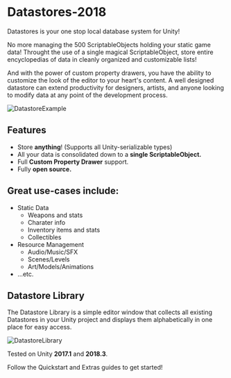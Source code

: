 # Datastores-2018

Datastores is your one stop local database system for Unity!

No more managing the 500 ScriptableObjects holding your static game data! Throught the use of a single magical ScriptableObject, store entire encyclopedias of data in cleanly organized and customizable lists!

 And with the power of custom property drawers, you have the ability to customize the look of the editor to your heart's content. A well designed datastore can extend productivity for designers, artists, and anyone looking to modify data at any point of the development process.

![DatastoreExample](./GitImages/DatastoreExample.png)

<h2> <strong>Features</strong> </h2>

- Store <strong>anything</strong>! (Supports all Unity-serializable types)
- All your data is consolidated down to a <strong>single ScriptableObject.</strong>
- Full <strong>Custom Property Drawer</strong> support.
- Fully  <strong>open source.</strong>

<h2> <strong>Great use-cases include:</strong> </h2>

- Static Data
    - Weapons and stats
    - Charater info
    - Inventory items and stats
    - Collectibles
- Resource Management
    - Audio/Music/SFX
    - Scenes/Levels
    - Art/Models/Animations
- ...etc.

<h2> Datastore Library </h2>

The Datastore Library is a simple editor window that collects all existing Datastores in your Unity project and displays them alphabetically in one place for easy access.

![DatastoreLibrary](./GitImages/DatastoreLibrary.png)

Tested on Unity <strong>2017.1</strong> and <strong>2018.3</strong>.

Follow the Quickstart and Extras guides to get started!

